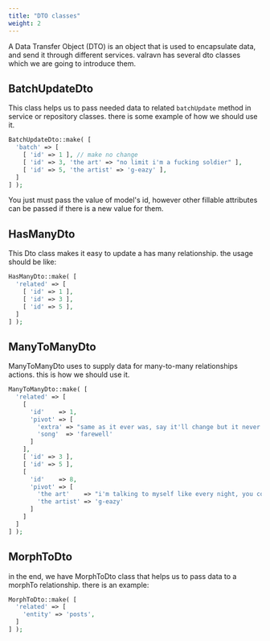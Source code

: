 ```yaml
---
title: "DTO classes"
weight: 2
---
```


A Data Transfer Object (DTO) is an object that is used to encapsulate data, and
send it through different services. valravn has several dto classes which we are
going to introduce them.

## BatchUpdateDto

This class helps us to pass needed data to related `batchUpdate` method in
service or repository classes. there is some example of how we should use it.

```php
BatchUpdateDto::make( [
  'batch' => [
    [ 'id' => 1 ], // make no change
    [ 'id' => 3, 'the art' => "no limit i'm a fucking soldier" ],
    [ 'id' => 5, 'the artist' => 'g-eazy' ],
  ]
] );
```

You just must pass the value of model's id, however other fillable attributes
can be passed if there is a new value for them.

## HasManyDto

This Dto class makes it easy to update a has many relationship. the usage should
be like:

```php
HasManyDto::make( [
  'related' => [
    [ 'id' => 1 ],
    [ 'id' => 3 ],
    [ 'id' => 5 ],
  ]
] );
```

## ManyToManyDto

ManyToManyDto uses to supply data for many-to-many relationships actions. this
is how we should use it.

```php
ManyToManyDto::make( [
  'related' => [
    [
      'id'    => 1,
      'pivot' => [
        'extra' => "same as it ever was, say it'll change but it never does",
        'song'  => 'farewell'
      ]
    ],
    [ 'id' => 3 ],
    [ 'id' => 5 ],
    [
      'id'    => 8,
      'pivot' => [
        'the art'    => "i'm talking to myself like every night, you could try to be a better guy",
        'the artist' => 'g-eazy'
      ]
    ]
  ]
] );
```

## MorphToDto

in the end, we have MorphToDto class that helps us to pass data to a morphTo
relationship. there is an example:

```php
MorphToDto::make( [
  'related' => [
    'entity' => 'posts',
  ]
] );
```
